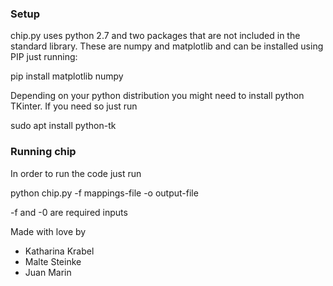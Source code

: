 ### Setup
chip.py uses python 2.7 and two packages that are not included in the standard library. These are numpy and matplotlib
and can be installed using PIP just running:

pip install matplotlib numpy

Depending on your python distribution you might need to install python TKinter. If you need so just run

sudo apt install python-tk


### Running chip
In order to run the code just run

python chip.py -f mappings-file -o output-file

-f and -0 are required inputs

Made with love by

* Katharina Krabel
* Malte Steinke
* Juan Marin